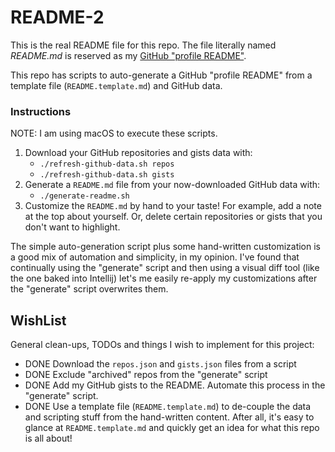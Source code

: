 # README-2

This is the real README file for this repo. The file literally named _README.md_ is reserved as my
[GitHub "profile README"](https://docs.github.com/en/free-pro-team@latest/github/setting-up-and-managing-your-github-profile/managing-your-profile-readme).

This repo has scripts to auto-generate a GitHub "profile README" from a template file (`README.template.md`) and GitHub
data.

### Instructions

NOTE: I am using macOS to execute these scripts.

1. Download your GitHub repositories and gists data with:
    * `./refresh-github-data.sh repos`
    * `./refresh-github-data.sh gists`
1. Generate a `README.md` file from your now-downloaded GitHub data with:
    * `./generate-readme.sh`
1. Customize the `README.md` by hand to your taste! For example, add a note at the top about yourself. Or, delete
   certain repositories or gists that you don't want to highlight. 

The simple auto-generation script plus some hand-written customization is a good mix of automation and simplicity, in my 
opinion. I've found that continually using the "generate" script and then using a visual diff tool (like the one baked
into Intellij) let's me easily re-apply my customizations after the "generate" script overwrites them.

## WishList

General clean-ups, TODOs and things I wish to implement for this project:

* DONE Download the `repos.json` and `gists.json` files from a script
* DONE Exclude "archived" repos from the "generate" script
* DONE Add my GitHub gists to the README. Automate this process in the "generate" script.
* DONE Use a template file (`README.template.md`) to de-couple the data and scripting stuff from the hand-written
  content. After all, it's easy to glance at `README.template.md` and quickly get an idea for what this repo is all
  about!
